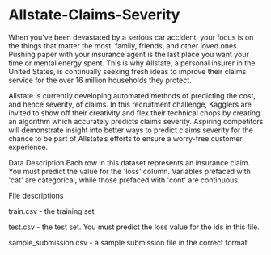 # Allstate-Claims-Severity
When you’ve been devastated by a serious car accident, your focus is on the things that matter the most: family, friends, and other loved ones. Pushing paper with your insurance agent is the last place you want your time or mental energy spent. This is why Allstate, a personal insurer in the United States, is continually seeking fresh ideas to improve their claims service for the over 16 million households they protect.


Allstate is currently developing automated methods of predicting the cost, and hence severity, of claims. In this recruitment challenge, Kagglers are invited to show off their creativity and flex their technical chops by creating an algorithm which accurately predicts claims severity. Aspiring competitors will demonstrate insight into better ways to predict claims severity for the chance to be part of Allstate’s efforts to ensure a worry-free customer experience.



Data Description
Each row in this dataset represents an insurance claim. You must predict the value for the 'loss' column. Variables prefaced with 'cat' are categorical, while those prefaced with 'cont' are continuous.

File descriptions



train.csv - the training set



test.csv - the test set. You must predict the loss value for the ids in this file.




sample_submission.csv - a sample submission file in the correct format


